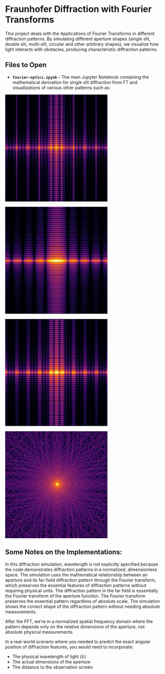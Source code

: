 # Fraunhofer Diffraction with Fourier Transforms
  
This project deals with the Applications of Fourier Transforms in different diffraction patterns. By simulating different aperture shapes (single slit, double slit, multi-slit, circular and other arbitrary shapes), we visualize how light interacts with obstacles, producing characteristic diffraction patterns.  

## Files to Open  
- **`fourier-optics.ipynb`** – The main Jupyter Notebook containing the mathematical derivation for single slit diffraction from FT and visualizations of various other patterns such as:
  
![N slit grating](https://raw.githubusercontent.com/o-brishti/Fraunhofer-Diffraction-and-Fourier-Optics/main/images/pattern1.png)

![single slit](https://raw.githubusercontent.com/o-brishti/Fraunhofer-Diffraction-and-Fourier-Optics/main/images/pattern2.png)

![double slit](https://raw.githubusercontent.com/o-brishti/Fraunhofer-Diffraction-and-Fourier-Optics/main/images/pattern3.png)

![circular aperture](https://raw.githubusercontent.com/o-brishti/Fraunhofer-Diffraction-and-Fourier-Optics/main/images/pattern4.png)


## Some Notes on the Implementations: 

In this diffraction simulation, wavelength is not explicitly specified because the code demonstrates diffraction patterns in a normalized, dimensionless space. The simulation uses the mathematical relationship between an aperture and its far-field diffraction pattern through the Fourier transform, which preserves the essential features of diffraction patterns without requiring physical units. The diffraction pattern in the far field is essentially the Fourier transform of the aperture function. The Fourier transform preserves the essential pattern regardless of absolute scale. The simulation shows the correct shape of the diffraction pattern without needing absolute measurements.

After the FFT, we're in a normalized spatial frequency domain where the pattern depends only on the relative dimensions of the aperture, not absolute physical measurements.

In a real-world scenario where you needed to predict the exact angular position of diffraction features, you would need to incorporate:

- The physical wavelength of light (λ)
- The actual dimensions of the aperture
- The distance to the observation screen


